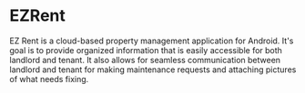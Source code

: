 EZRent
======

EZ Rent is a cloud-based property management application for Android. It's goal is to provide organized information that is easily accessible for both landlord and tenant. It also allows for seamless communication between landlord and tenant for making maintenance requests and attaching pictures of what needs fixing.
